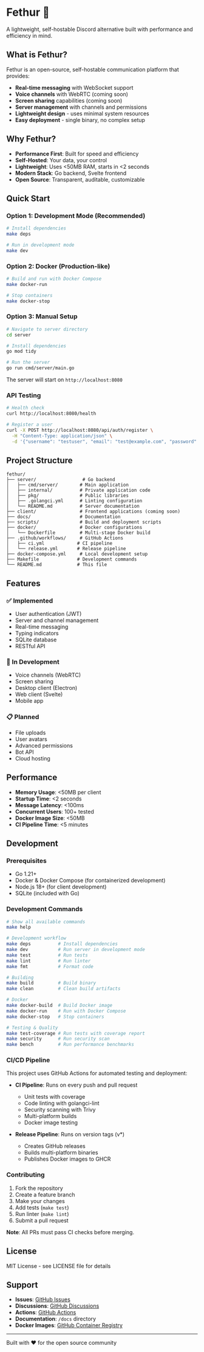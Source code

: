 # Fethur 🚀

A lightweight, self-hostable Discord alternative built with performance and efficiency in mind.

## What is Fethur?

Fethur is an open-source, self-hostable communication platform that provides:
- **Real-time messaging** with WebSocket support
- **Voice channels** with WebRTC (coming soon)
- **Screen sharing** capabilities (coming soon)
- **Server management** with channels and permissions
- **Lightweight design** - uses minimal system resources
- **Easy deployment** - single binary, no complex setup

## Why Fethur?

- **Performance First**: Built for speed and efficiency
- **Self-Hosted**: Your data, your control
- **Lightweight**: Uses <50MB RAM, starts in <2 seconds
- **Modern Stack**: Go backend, Svelte frontend
- **Open Source**: Transparent, auditable, customizable

## Quick Start

### Option 1: Development Mode (Recommended)

```bash
# Install dependencies
make deps

# Run in development mode
make dev
```

### Option 2: Docker (Production-like)

```bash
# Build and run with Docker Compose
make docker-run

# Stop containers
make docker-stop
```

### Option 3: Manual Setup

```bash
# Navigate to server directory
cd server

# Install dependencies
go mod tidy

# Run the server
go run cmd/server/main.go
```

The server will start on `http://localhost:8080`

### API Testing

```bash
# Health check
curl http://localhost:8080/health

# Register a user
curl -X POST http://localhost:8080/api/auth/register \
  -H "Content-Type: application/json" \
  -d '{"username": "testuser", "email": "test@example.com", "password": "password123"}'
```

## Project Structure

```
fethur/
├── server/                 # Go backend
│   ├── cmd/server/        # Main application
│   ├── internal/          # Private application code
│   ├── pkg/               # Public libraries
│   ├── .golangci.yml      # Linting configuration
│   └── README.md          # Server documentation
├── client/                # Frontend applications (coming soon)
├── docs/                  # Documentation
├── scripts/               # Build and deployment scripts
├── docker/                # Docker configurations
│   └── Dockerfile         # Multi-stage Docker build
├── .github/workflows/     # GitHub Actions
│   ├── ci.yml            # CI pipeline
│   └── release.yml       # Release pipeline
├── docker-compose.yml     # Local development setup
├── Makefile              # Development commands
└── README.md             # This file
```

## Features

### ✅ Implemented
- User authentication (JWT)
- Server and channel management
- Real-time messaging
- Typing indicators
- SQLite database
- RESTful API

### 🚧 In Development
- Voice channels (WebRTC)
- Screen sharing
- Desktop client (Electron)
- Web client (Svelte)
- Mobile app

### 📋 Planned
- File uploads
- User avatars
- Advanced permissions
- Bot API
- Cloud hosting

## Performance

- **Memory Usage**: <50MB per client
- **Startup Time**: <2 seconds
- **Message Latency**: <100ms
- **Concurrent Users**: 100+ tested
- **Docker Image Size**: <50MB
- **CI Pipeline Time**: <5 minutes

## Development

### Prerequisites
- Go 1.21+
- Docker & Docker Compose (for containerized development)
- Node.js 18+ (for client development)
- SQLite (included with Go)

### Development Commands

```bash
# Show all available commands
make help

# Development workflow
make deps          # Install dependencies
make dev           # Run server in development mode
make test          # Run tests
make lint          # Run linter
make fmt           # Format code

# Building
make build         # Build binary
make clean         # Clean build artifacts

# Docker
make docker-build  # Build Docker image
make docker-run    # Run with Docker Compose
make docker-stop   # Stop containers

# Testing & Quality
make test-coverage # Run tests with coverage report
make security      # Run security scan
make bench         # Run performance benchmarks
```

### CI/CD Pipeline

This project uses GitHub Actions for automated testing and deployment:

- **CI Pipeline**: Runs on every push and pull request
  - Unit tests with coverage
  - Code linting with golangci-lint
  - Security scanning with Trivy
  - Multi-platform builds
  - Docker image testing

- **Release Pipeline**: Runs on version tags (v*)
  - Creates GitHub releases
  - Builds multi-platform binaries
  - Publishes Docker images to GHCR

### Contributing
1. Fork the repository
2. Create a feature branch
3. Make your changes
4. Add tests (`make test`)
5. Run linter (`make lint`)
6. Submit a pull request

**Note**: All PRs must pass CI checks before merging.

## License

MIT License - see LICENSE file for details

## Support

- **Issues**: [GitHub Issues](https://github.com/bennerrrr/fethur-chat/issues)
- **Discussions**: [GitHub Discussions](https://github.com/bennerrrr/fethur-chat/discussions)
- **Actions**: [GitHub Actions](https://github.com/bennerrrr/fethur-chat/actions)
- **Documentation**: `/docs` directory
- **Docker Images**: [GitHub Container Registry](https://github.com/bennerrrr/fethur-chat/packages)

---

Built with ❤️ for the open source community 